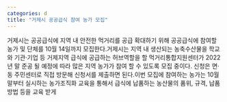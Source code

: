 ```yaml
---
categories: d
title: "거제시 공공급식 참여 농가 모집"
---
```

거제시는 공공급식에 지역 내 안전한 먹거리를 공급 확대하기 위해 공공급식에 참여할 농가 및 단체를 10월 14일까지 모집한다.거제시는 지역 내 생산되는 농축수산물을 학교와 기관·기업 등 거제지역 급식에 공급하는 허브역할을 할 먹거리통합지원센터가 2022년 말 준공 될 예정에 따라 많은 지역 농가가 참여 할 수 있도록 모집 중이다. 신청은 면·동 주민센터로 직접 방문해 신청서를 제출하면 된다.이번 모집에 참여하는 농가는 10월 말부터 실시하는 농가조직화 교육을 통해서 급식에 납품하는 농산물의 품위, 규격, 납품 방법 등을 교육 받게